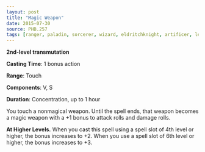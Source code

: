 ```yaml
---
layout: post
title: "Magic Weapon"
date: 2015-07-30
source: PHB.257
tags: [ranger, paladin, sorcerer, wizard, eldritchknight, artificer, level2, transmutation]
---
```


**2nd-level transmutation**

**Casting Time**: 1 bonus action

**Range**: Touch

**Components**: V, S

**Duration**: Concentration, up to 1 hour

You touch a nonmagical weapon. Until the spell ends, that weapon becomes a magic weapon with a +1 bonus to attack rolls and damage rolls.

**At Higher Levels.** When you cast this spell using a spell slot of 4th level or higher, the bonus increases to +2. When you use a spell slot of 6th level or higher, the bonus increases to +3.

